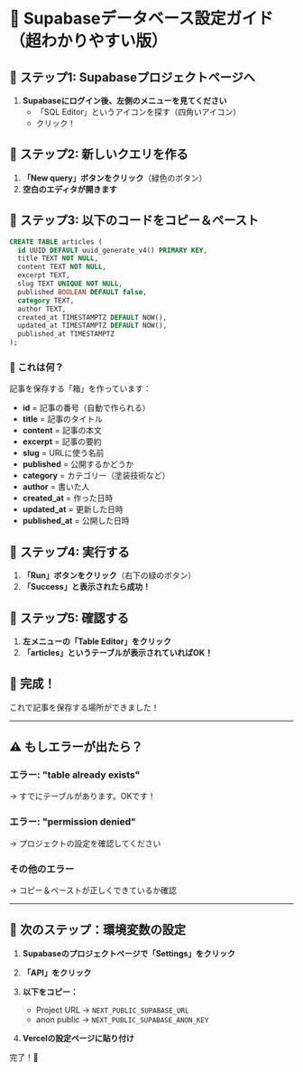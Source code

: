 # 🎨 Supabaseデータベース設定ガイド（超わかりやすい版）

## 📍 ステップ1: Supabaseプロジェクトページへ

1. **Supabaseにログイン後、左側のメニューを見てください**
   - 「SQL Editor」というアイコンを探す（四角いアイコン）
   - クリック！

## 📍 ステップ2: 新しいクエリを作る

1. **「New query」ボタンをクリック**（緑色のボタン）
2. **空白のエディタが開きます**

## 📍 ステップ3: 以下のコードをコピー＆ペースト

```sql
CREATE TABLE articles (
  id UUID DEFAULT uuid_generate_v4() PRIMARY KEY,
  title TEXT NOT NULL,
  content TEXT NOT NULL,
  excerpt TEXT,
  slug TEXT UNIQUE NOT NULL,
  published BOOLEAN DEFAULT false,
  category TEXT,
  author TEXT,
  created_at TIMESTAMPTZ DEFAULT NOW(),
  updated_at TIMESTAMPTZ DEFAULT NOW(),
  published_at TIMESTAMPTZ
);
```

### 🤔 **これは何？**
記事を保存する「箱」を作っています：
- **id** = 記事の番号（自動で作られる）
- **title** = 記事のタイトル
- **content** = 記事の本文
- **excerpt** = 記事の要約
- **slug** = URLに使う名前
- **published** = 公開するかどうか
- **category** = カテゴリー（塗装技術など）
- **author** = 書いた人
- **created_at** = 作った日時
- **updated_at** = 更新した日時
- **published_at** = 公開した日時

## 📍 ステップ4: 実行する

1. **「Run」ボタンをクリック**（右下の緑のボタン）
2. **「Success」と表示されたら成功！**

## 📍 ステップ5: 確認する

1. **左メニューの「Table Editor」をクリック**
2. **「articles」というテーブルが表示されていればOK！**

## 🎉 完成！

これで記事を保存する場所ができました！

---

## ⚠️ もしエラーが出たら？

### エラー: "table already exists"
→ すでにテーブルがあります。OKです！

### エラー: "permission denied"
→ プロジェクトの設定を確認してください

### その他のエラー
→ コピー＆ペーストが正しくできているか確認

---

## 🔑 次のステップ：環境変数の設定

1. **Supabaseのプロジェクトページで「Settings」をクリック**
2. **「API」をクリック**
3. **以下をコピー：**
   - Project URL → `NEXT_PUBLIC_SUPABASE_URL`
   - anon public → `NEXT_PUBLIC_SUPABASE_ANON_KEY`

4. **Vercelの設定ページに貼り付け**

完了！🎊